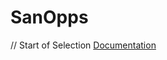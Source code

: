 # SanOpps

// Start of Selection
[Documentation](https://dalyw.github.io/sanopps/documentation.html)